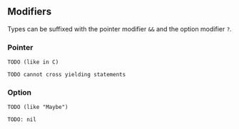 ## Modifiers

Types can be suffixed with the pointer modifier `&&` and the option modifier
`?`.

### Pointer

`TODO (like in C)`

`TODO cannot cross yielding statements`

### Option

`TODO (like "Maybe")`

`TODO: nil`
